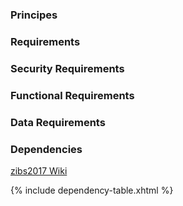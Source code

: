 ### Principes

### Requirements

### Security Requirements

### Functional Requirements

### Data Requirements

### Dependencies

[zibs2017 Wiki](https://zibs.nl/wiki/HCIM_Release_2017(EN))

{% include dependency-table.xhtml %}
